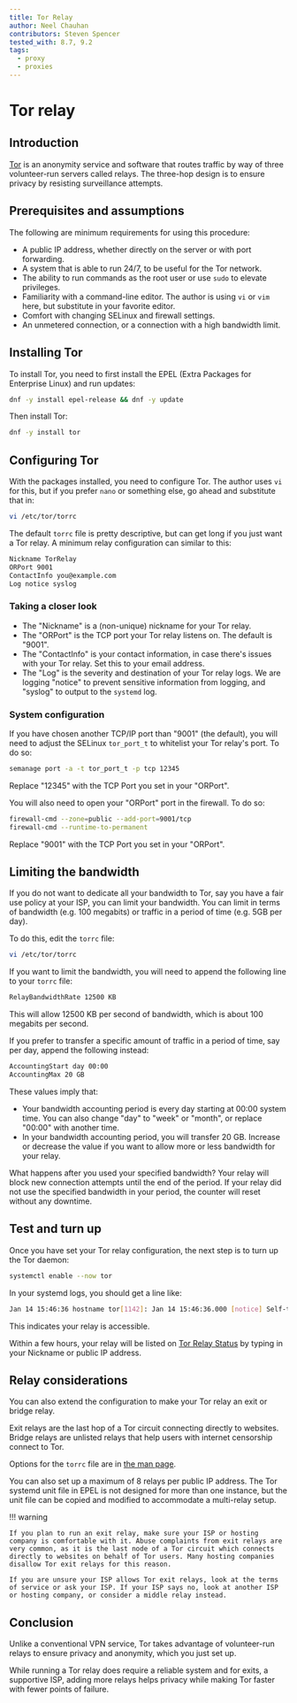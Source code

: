 ```yaml
---
title: Tor Relay
author: Neel Chauhan
contributors: Steven Spencer
tested_with: 8.7, 9.2
tags:
  - proxy
  - proxies
---
```


# Tor relay

## Introduction

[Tor](https://www.torproject.org/) is an anonymity service and software that routes traffic by way of three volunteer-run servers called relays. The three-hop design is to ensure privacy by resisting surveillance attempts.

## Prerequisites and assumptions

The following are minimum requirements for using this procedure:

* A public IP address, whether directly on the server or with port forwarding.
* A system that is able to run 24/7, to be useful for the Tor network.
* The ability to run commands as the root user or use `sudo` to elevate privileges.
* Familiarity with a command-line editor. The author is using `vi` or `vim` here, but substitute in your favorite editor.
* Comfort with changing SELinux and firewall settings.
* An unmetered connection, or a connection with a high bandwidth limit.

## Installing Tor

To install Tor, you need to first install the EPEL (Extra Packages for Enterprise Linux) and run updates:

```bash
dnf -y install epel-release && dnf -y update
```

Then install Tor:

```bash
dnf -y install tor
```

## Configuring Tor

With the packages installed, you need to configure Tor. The author uses `vi` for this, but if you prefer `nano` or something else, go ahead and substitute that in:

```bash
vi /etc/tor/torrc
```

The default `torrc` file is pretty descriptive, but can get long if you just want a Tor relay. A minimum relay configuration can similar to this:

```bash
Nickname TorRelay
ORPort 9001
ContactInfo you@example.com
Log notice syslog
```

### Taking a closer look

* The "Nickname" is a (non-unique) nickname for your Tor relay.
* The "ORPort" is the TCP port your Tor relay listens on. The default is "9001".
* The "ContactInfo" is your contact information, in case there's issues with your Tor relay. Set this to your email address.
* The "Log" is the severity and destination of your Tor relay logs. We are logging "notice" to prevent sensitive information from logging, and "syslog" to output to the `systemd` log.

### System configuration

If you have chosen another TCP/IP port than "9001" (the default), you will need to adjust the SELinux `tor_port_t` to whitelist your Tor relay's port. To do so:

```bash
semanage port -a -t tor_port_t -p tcp 12345
```

Replace "12345" with the TCP Port you set in your "ORPort".

You will also need to open your "ORPort" port in the firewall. To do so:

```bash
firewall-cmd --zone=public --add-port=9001/tcp
firewall-cmd --runtime-to-permanent
```

Replace "9001" with the TCP Port you set in your "ORPort".

## Limiting the bandwidth

If you do not want to dedicate all your bandwidth to Tor, say you have a fair use policy at your ISP, you can limit your bandwidth. You can limit in terms of bandwidth (e.g. 100 megabits) or traffic in a period of time (e.g. 5GB per day).

To do this, edit the `torrc` file:

```bash
vi /etc/tor/torrc
```

If you want to limit the bandwidth, you will need to append the following line to your `torrc` file:

```bash
RelayBandwidthRate 12500 KB
```

This will allow 12500 KB per second of bandwidth, which is about 100 megabits per second.

If you prefer to transfer a specific amount of traffic in a period of time, say per day, append the following instead:

```bash
AccountingStart day 00:00
AccountingMax 20 GB
```

These values imply that:

* Your bandwidth accounting period is every day starting at 00:00 system time. You can also change "day" to "week" or "month", or replace "00:00" with another time.
* In your bandwidth accounting period, you will transfer 20 GB. Increase or decrease the value if you want to allow more or less bandwidth for your relay.

What happens after you used your specified bandwidth? Your relay will block new connection attempts until the end of the period. If your relay did not use the specified bandwidth in your period, the counter will reset without any downtime.

## Test and turn up

Once you have set your Tor relay configuration, the next step is to turn up the Tor daemon:

```bash
systemctl enable --now tor
```

In your systemd logs, you should get a line like:

```bash
Jan 14 15:46:36 hostname tor[1142]: Jan 14 15:46:36.000 [notice] Self-testing indicates your ORPort A.B.C.D:9001 is reachable from the outside. Excellent. Publishing server descriptor.
```

This indicates your relay is accessible.

Within a few hours, your relay will be listed on [Tor Relay Status](https://metrics.torproject.org/rs.html) by typing in your Nickname or public IP address.

## Relay considerations

You can also extend the configuration to make your Tor relay an exit or bridge relay.

Exit relays are the last hop of a Tor circuit connecting directly to websites. Bridge relays are unlisted relays that help users with internet censorship connect to Tor.

Options for the `torrc` file are in [the man page](https://2019.www.torproject.org/docs/tor-manual.html.en).

You can also set up a maximum of 8 relays per public IP address. The Tor systemd unit file in EPEL is not designed for more than one instance, but the unit file can be copied and modified to accommodate a multi-relay setup.

!!! warning

    If you plan to run an exit relay, make sure your ISP or hosting company is comfortable with it. Abuse complaints from exit relays are very common, as it is the last node of a Tor circuit which connects directly to websites on behalf of Tor users. Many hosting companies disallow Tor exit relays for this reason.

    If you are unsure your ISP allows Tor exit relays, look at the terms of service or ask your ISP. If your ISP says no, look at another ISP or hosting company, or consider a middle relay instead.

## Conclusion

Unlike a conventional VPN service, Tor takes advantage of volunteer-run relays to ensure privacy and anonymity, which you just set up.

While running a Tor relay does require a reliable system and for exits, a supportive ISP, adding more relays helps privacy while making Tor faster with fewer points of failure.
